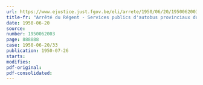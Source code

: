 ```yaml
---
url: https://www.ejustice.just.fgov.be/eli/arrete/1950/06/20/1950062003/justel
title-fr: "Arrêté du Régent - Services publics d'autobus provinciaux du sud de l'agglomération bruxelloise à exploiter par la Société nationale des Chemins de fer vicinaux. Approbation de l'autorisation. - Participation de l'Etat dans la formation du capital"
date: 1950-06-20
source:
number: 1950062003
page: 888888
case: 1950-06-20/33
publication: 1950-07-26
starts:
modifies:
pdf-original:
pdf-consolidated:
---
```


